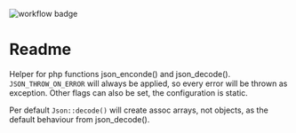 ![workflow badge](https://github.com/ortnit/json/actions/workflows/php.yml/badge.svg)

# Readme

Helper for php functions json_enconde() and json_decode(). `JSON_THROW_ON_ERROR` will always be applied,
so every error will be thrown as exception. Other flags can also be set, the configuration is static.

Per default `Json::decode()` will create assoc arrays, not objects, as the default behaviour from json_decode().

